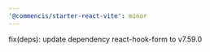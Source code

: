 ```yaml
---
'@commencis/starter-react-vite': minor
---
```


fix(deps): update dependency react-hook-form to v7.59.0
